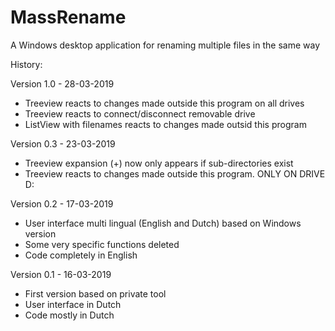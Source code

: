 # MassRename

A Windows desktop application for renaming multiple files in the same way

History:

Version 1.0 - 28-03-2019
-	Treeview reacts to changes made outside this program on all drives
-	Treeview reacts to connect/disconnect removable drive
-	ListView with filenames reacts to changes made outsid this program

Version 0.3 - 23-03-2019
-	Treeview expansion (+) now only appears if sub-directories exist
-	Treeview reacts to changes made outside this program. ONLY ON DRIVE D:

Version 0.2 - 17-03-2019
-	User interface multi lingual (English and Dutch) based on Windows version
-	Some very specific functions deleted
-	Code completely in English

Version 0.1 - 16-03-2019
-	First version based on private tool
-	User interface in Dutch
-	Code mostly in Dutch
